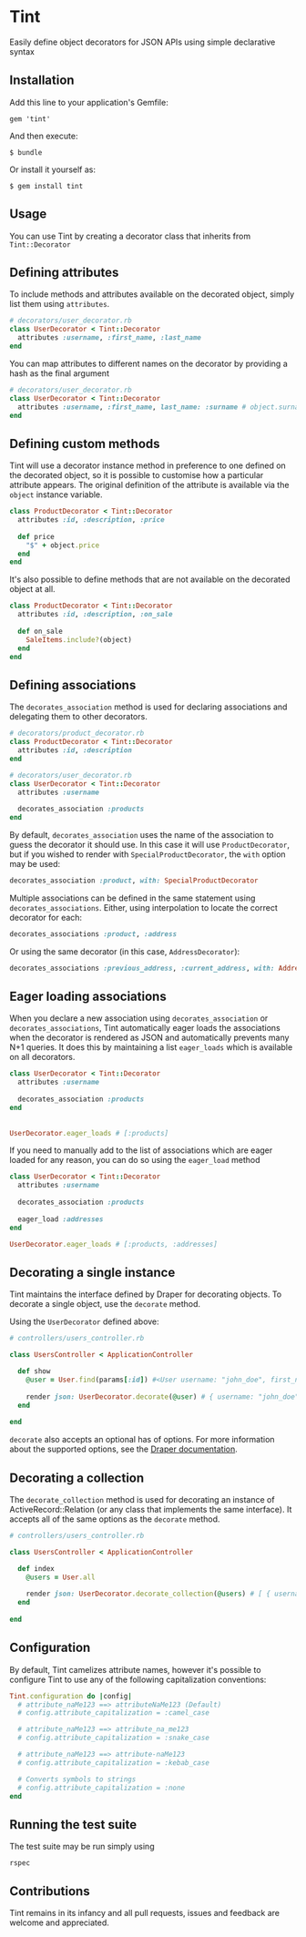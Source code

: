 # Tint

Easily define object decorators for JSON APIs using simple declarative syntax 

## Installation

Add this line to your application's Gemfile:

    gem 'tint'

And then execute:

    $ bundle

Or install it yourself as:

    $ gem install tint

## Usage

You can use Tint by creating a decorator class that inherits from `Tint::Decorator`

## Defining attributes

To include methods and attributes available on the decorated object, simply list them using `attributes`. 

```ruby
# decorators/user_decorator.rb
class UserDecorator < Tint::Decorator
  attributes :username, :first_name, :last_name 
end
```

You can map attributes to different names on the decorator by providing a hash as the final argument 
 
```ruby
# decorators/user_decorator.rb
class UserDecorator < Tint::Decorator
  attributes :username, :first_name, last_name: :surname # object.surname will be available as ['last_name']
end
```

## Defining custom methods

Tint will use a decorator instance method in preference to one defined on the decorated object, so it is possible to customise how a particular attribute appears. The original definition of the attribute is available via the `object` instance variable.

```ruby
class ProductDecorator < Tint::Decorator
  attributes :id, :description, :price
  
  def price
    "$" + object.price  
  end
end
```

It's also possible to define methods that are not available on the decorated object at all.

```ruby
class ProductDecorator < Tint::Decorator
  attributes :id, :description, :on_sale
  
  def on_sale
    SaleItems.include?(object)  
  end
end
```

## Defining associations

The `decorates_association` method is used for declaring associations and delegating them to other decorators.

```ruby
# decorators/product_decorator.rb
class ProductDecorator < Tint::Decorator
  attributes :id, :description
end

# decorators/user_decorator.rb
class UserDecorator < Tint::Decorator
  attributes :username
  
  decorates_association :products
end
```

By default, `decorates_association` uses the name of the association to guess the decorator it should use. In this case it will use `ProductDecorator`, but if you wished to render with `SpecialProductDecorator`, the `with` option may be used:
 
```ruby
decorates_association :product, with: SpecialProductDecorator
```

Multiple associations can be defined in the same statement using `decorates_associations`. Either, using interpolation to locate the correct decorator for each:

```ruby
decorates_associations :product, :address
```

Or using the same decorator (in this case, `AddressDecorator`):

```ruby
decorates_associations :previous_address, :current_address, with: AddressDecorator
```

## Eager loading associations

When you declare a new association using `decorates_association` or `decorates_associations`, Tint automatically eager loads the associations when the decorator is rendered as JSON and automatically prevents many N+1 queries. It does this by maintaining a list `eager_loads` which is available on all decorators.
 
```ruby
class UserDecorator < Tint::Decorator
  attributes :username
  
  decorates_association :products
end
 
 
UserDecorator.eager_loads # [:products]
```

If you need to manually add to the list of associations which are eager loaded for any reason, you can do so using the `eager_load` method
 
```ruby
class UserDecorator < Tint::Decorator
  attributes :username
  
  decorates_association :products
  
  eager_load :addresses
end

UserDecorator.eager_loads # [:products, :addresses]
```

## Decorating a single instance

Tint maintains the interface defined by Draper for decorating objects. To decorate a single object, use the `decorate` method. 

Using the `UserDecorator` defined above:

```ruby
# controllers/users_controller.rb

class UsersController < ApplicationController

  def show
    @user = User.find(params[:id]) #<User username: "john_doe", first_name: "John", surname: "Doe">
     
    render json: UserDecorator.decorate(@user) # { username: "john_doe", firstName: "John", lastName: "Doe" }
  end
  
end
```

`decorate` also accepts an optional has of options. For more information about the supported options, see the [Draper documentation](https://github.com/drapergem/draper#adding-context).
 
 
## Decorating a collection

The `decorate_collection` method is used for decorating an instance of ActiveRecord::Relation (or any class that implements the same interface). It accepts all of the same options as the `decorate` method.

```ruby
# controllers/users_controller.rb

class UsersController < ApplicationController

  def index
    @users = User.all
     
    render json: UserDecorator.decorate_collection(@users) # [ { username: "john_doe", firstName: "John", lastName: "Doe" }, ... ]
  end
  
end
```
    
## Configuration

By default, Tint camelizes attribute names, however it's possible to configure Tint to use any of the following capitalization conventions:
  
```ruby
Tint.configuration do |config|
  # attribute_naMe123 ==> attributeNaMe123 (Default)
  # config.attribute_capitalization = :camel_case

  # attribute_naMe123 ==> attribute_na_me123
  # config.attribute_capitalization = :snake_case

  # attribute_naMe123 ==> attribute-naMe123
  # config.attribute_capitalization = :kebab_case

  # Converts symbols to strings
  # config.attribute_capitalization = :none
end
```

## Running the test suite

The test suite may be run simply using

    rspec

## Contributions

Tint remains in its infancy and all pull requests, issues and feedback are welcome and appreciated.

